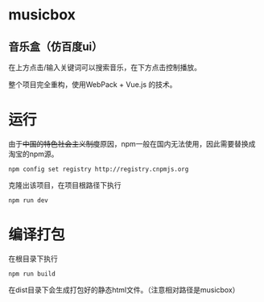 # musicbox

## 音乐盒（仿百度ui）

在上方点击/输入关键词可以搜索音乐，在下方点击控制播放。

整个项目完全重构，使用WebPack + Vue.js 的技术。

# 运行

由于~~中国的特色社会主义制度~~原因，npm一般在国内无法使用，因此需要替换成淘宝的npm源。

`npm config set registry http://registry.cnpmjs.org`

克隆出该项目，在项目根路径下执行

`npm run dev`


# 编译打包

在根目录下执行

`npm run build`

在dist目录下会生成打包好的静态html文件。（注意相对路径是musicbox）
